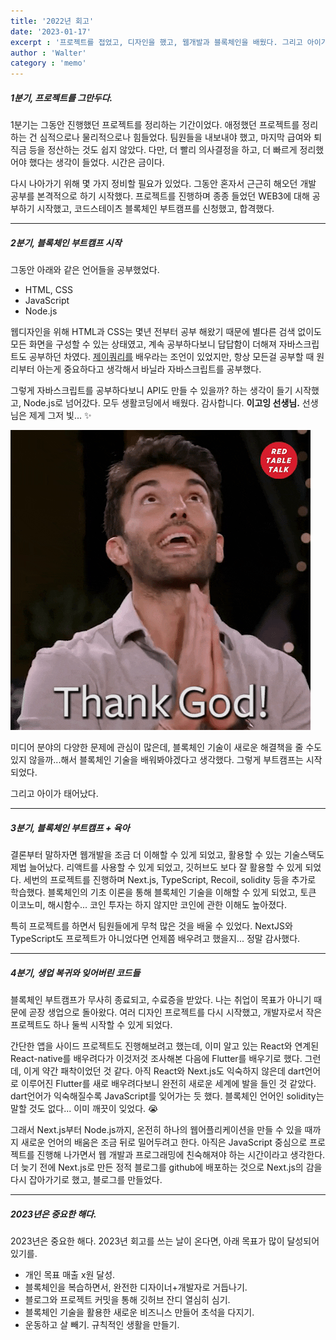```yaml
---
title: '2022년 회고'
date: '2023-01-17'
excerpt : '프로젝트를 접었고, 디자인을 했고, 웹개발과 블록체인을 배웠다. 그리고 아이가 태어났다.'
author : 'Walter'
category : 'memo'
---
```


##### 1분기, 프로젝트를 그만두다.
1분기는 그동안 진행했던 프로젝트를 정리하는 기간이었다. 애정했던 프로젝트를 정리하는 건 심적으로나 물리적으로나 힘들었다. 팀원들을 내보내야 했고, 마지막 급여와 퇴직금 등을 정산하는 것도 쉽지 않았다. 다만, 더 빨리 의사결정을 하고, 더 빠르게 정리했어야 했다는 생각이 들었다. 시간은 금이다.

다시 나아가기 위해 몇 가지 정비할 필요가 있었다. 그동안 혼자서 근근히 해오던 개발 공부를 본격적으로 하기 시작했다. 프로젝트를 진행하며 종종 들었던 WEB3에 대해 공부하기 시작했고, 코드스테이츠 블록체인 부트캠프를 신청했고, 합격했다.

---

##### 2분기, 블록체인 부트캠프 시작
그동안 아래와 같은 언어들을 공부했었다.

- HTML, CSS
- JavaScript
- Node.js 

웹디자인을 위해 HTML과 CSS는 몇년 전부터 공부 해왔기 때문에 별다른 검색 없이도 모든 화면을 구성할 수 있는 상태였고, 계속 공부하다보니 답답함이 더해져 자바스크립트도 공부하던 차였다. <u>제이쿼리를</u> 배우라는 조언이 있었지만, 항상 모든걸 공부할 때 원리부터 아는게 중요하다고 생각해서 바닐라 자바스크립트를 공부했다.

그렇게 자바스크립트를 공부하다보니 API도 만들 수 있을까? 하는 생각이 들기 시작했고, Node.js로 넘어갔다. 모두 생활코딩에서 배웠다. 감사합니다. **이고잉 선생님.** 선생님은 제게 그저 빛... ✨

![thx, god](/img/meme/thanksgod.gif)

미디어 분야의 다양한 문제에 관심이 많은데, 블록체인 기술이 새로운 해결책을 줄 수도 있지 않을까...해서 블록체인 기술을 배워봐야겠다고 생각했다. 그렇게 부트캠프는 시작되었다.

그리고 아이가 태어났다.

---

##### 3분기, 블록체인 부트캠프 + 육아
결론부터 말하자면 웹개발을 조금 더 이해할 수 있게 되었고, 활용할 수 있는 기술스택도 제법 늘어났다. 리액트를 사용할 수 있게 되었고, 깃허브도 보다 잘 활용할 수 있게 되었다. 세번의 프로젝트를 진행하며 Next.js, TypeScript, Recoil, solidity 등을 추가로 학습했다. 블록체인의 기초 이론을 통해 블록체인 기술을 이해할 수 있게 되었고, 토큰 이코노미, 해시함수... 코인 투자는 하지 않지만 코인에 관한 이해도 높아졌다.

특히 프로젝트를 하면서 팀원들에게 무척 많은 것을 배울 수 있었다. NextJS와 TypeScript도 프로젝트가 아니었다면 언제쯤 배우려고 했을지... 정말 감사했다.

---

##### 4분기, 생업 복귀와 잊어버린 코드들
블록체인 부트캠프가 무사히 종료되고, 수료증을 받았다. 나는 취업이 목표가 아니기 때문에 곧장 생업으로 돌아왔다. 여러 디자인 프로젝트를 다시 시작했고, 개발자로서 작은 프로젝트도 하나 둘씩 시작할 수 있게 되었다.

간단한 앱을 사이드 프로젝트도 진행해보려고 했는데, 이미 알고 있는 React와 연계된 React-native를 배우려다가 이것저것 조사해본 다음에 Flutter를 배우기로 했다. 그런데, 이게 약간 패착이었던 것 같다. 아직 React와 Next.js도 익숙하지 않은데 dart언어로 이루어진 Flutter를 새로 배우려다보니 완전히 새로운 세계에 발을 들인 것 같았다. dart언어가 익숙해질수록 JavaScript를 잊어가는 듯 했다. 블록체인 언어인 solidity는 말할 것도 없다... 이미 깨끗이 잊었다. 😭

그래서 Next.js부터 Node.js까지, 온전히 하나의 웹어플리케이션을 만들 수 있을 때까지 새로운 언어의 배움은 조금 뒤로 밀어두려고 한다. 아직은 JavaScript 중심으로 프로젝트를 진행해 나가면서 웹 개발과 프로그래밍에 친숙해져야 하는 시간이라고 생각한다. 더 늦기 전에 Next.js로 만든 정적 블로그를 github에 배포하는 것으로 Next.js의 감을 다시 잡아가기로 했고, 블로그를 만들었다.

---

##### 2023년은 중요한 해다.
2023년은 중요한 해다. 2023년 회고를 쓰는 날이 온다면, 아래 목표가 많이 달성되어 있기를.

- 개인 목표 매출 x원 달성.
- 블록체인을 복습하면서, 완전한 디자이너+개발자로 거듭나기.
- 블로그와 프로젝트 커밋을 통해 깃허브 잔디 열심히 심기.
- 블록체인 기술을 활용한 새로운 비즈니스 만들어 초석을 다지기.
- 운동하고 살 빼기. 규칙적인 생활을 만들기.

